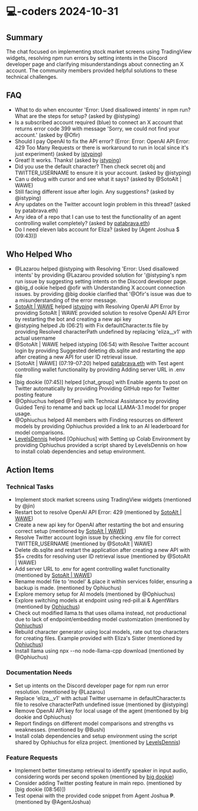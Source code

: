 # 💻-coders 2024-10-31

## Summary
The chat focused on implementing stock market screens using TradingView widgets, resolving npm run errors by setting intents in the Discord developer page and clarifying misunderstandings about connecting an X account. The community members provided helpful solutions to these technical challenges.

## FAQ
- What to do when encounter 'Error: Used disallowed intents' in npm run? What are the steps for setup? (asked by @istyping)
- Is a subscribed account required (blue) to connect an X account that returns error code 399 with message 'Sorry, we could not find your account.' (asked by @Ofir)
- Should I pay OpenAI to fix the API error? (Error: Error: OpenAI API Error: 429 Too Many Requests or there is workaround to run in local since it's just experiment) (asked by [istyping](01:54))
- Great! It works. Thanks! (asked by [istyping](03:14))
- Did you use the default character? Then check secret obj and TWITTER_USERNAME to ensure it is your account. (asked by @istyping)
- Can u debug with cursor and see what it says? (asked by @SotoAlt | WAWE)
- Still facing different issue after login. Any suggestions? (asked by @istyping)
- Any updates on the Twitter account login problem in this thread? (asked by patabrava.eth)
- Any idea of a repo that I can use to test the functionality of an agent controlling wallet completely? (asked by [patabrava.eth](07:15))
- Do I need eleven labs account for Eliza? (asked by [Agent Joshua $ (09:43)])

## Who Helped Who
- @Lazarou helped @istyping with Resolving 'Error: Used disallowed intents' by providing @Lazarou provided solution for '@istyping's npm run issue by suggesting setting intents on the Discord developer page.
- @big_d ookie helped @ofir with Understanding X account connection issues. by providing @big dookie clarified that '@Ofir's issue was due to a misunderstanding of the error message.
- [SotoAlt | WAWE](02:03) helped [istyping](01:54) with Resolving OpenAI API Error by providing SotoAlt | WAWE provided solution to resolve OpenAI API Error by restarting the bot and creating a new api key
- @istyping helped Jb (06:21) with Fix defaultCharacter.ts file by providing Resolved characterPath undefined by replacing 'eliza__v1' with actual username
- @SotoAlt | WAWE helped istyping (06:54) with Resolve Twitter account login by providing Suggested deleting db.sqlite and restarting the app after creating a new API for user ID retrieval issue.
- [SotoAlt | WAWE] (07:19-07:20) helped [patabrava.eth](07:15) with Test agent controlling wallet functionality by providing Adding server URL in .env file
- [big dookie (07:45)] helped [chat_group] with Enable agents to post on Twitter automatically by providing Providing GitHub repo for Twitter posting feature
- @Ophiuchus helped @Tenji with Technical Assistance by providing Guided Tenji to rename and back up local LLAMA-3.1 model for proper usage.
- @Ophiuchus helped All members with Finding resources on different models by providing Ophiuchus provided a link to an AI leaderboard for model comparisons.
- [LevelsDennis](14:38) helped [Ophiuchus] with Setting up Colab Environment by providing Ophiuchus provided a script shared by LevelsDennis on how to install colab dependencies and setup environment.

## Action Items

### Technical Tasks
- Implement stock market screens using TradingView widgets (mentioned by @jin)
- Restart bot to resolve OpenAI API Error: 429 (mentioned by [SotoAlt | WAWE](02:03))
- Create a new api key for OpenAI after restarting the bot and ensuring correct setup (mentioned by [SotoAlt | WAWE](02:04))
- Resolve Twitter account login issue by checking .env file for correct TWITTER_USERNAME (mentioned by @SotoAlt | WAWE)
- Delete db.sqlite and restart the application after creating a new API with $5+ credits for resolving user ID retrieval issue (mentioned by @SotoAlt | WAWE)
- Add server URL to .env for agent controlling wallet functionality (mentioned by [SotoAlt | WAWE](07:19))
- Rename model file to 'model' & place it within services folder, ensuring a backup is made. (mentioned by Ophiuchus)
- Explore memory setup for AI models (mentioned by @Ophiuchus)
- Explore switching models at endpoint using red-pill.ai & AgentWars (mentioned by [Ophiuchus](14:13))
- Check out modified llama.ts that uses ollama instead, not productional due to lack of endpoint/embedding model customization (mentioned by [Ophiuchus](14:17))
- Rebuild character generator using local models, rate out top characters for creating files. Example provided with Eliza's Sister (mentioned by [Ophiuchus](14:19))
- Install llama using npx --no node-llama-cpp download (mentioned by @Ophiuchus)

### Documentation Needs
- Set up intents on the Discord developer page for npm run error resolution. (mentioned by @Lazarou)
- Replace 'eliza__v1' with actual Twitter username in defaultCharacter.ts file to resolve characterPath undefined issue (mentioned by @istyping)
- Remove OpenAI API key for local usage of the agent (mentioned by big dookie and Ophiuchus)
- Report findings on different model comparisons and strengths vs weaknesses. (mentioned by @Bushi)
- Install colab dependencies and setup environment using the script shared by Ophiuchus for eliza project. (mentioned by [LevelsDennis](14:38))

### Feature Requests
- Implement better timestamp retrieval to identify speaker in input audio, considering words per second spoken (mentioned by [big dookie](02:05))
- Consider adding Twitter posting feature in main repo. (mentioned by [big dookie (08:56)])
- Test openai with the provided code snippet from Agent Joshua ₱. (mentioned by @AgentJoshua)